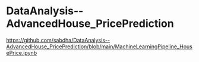 # DataAnalysis--AdvancedHouse_PricePrediction
https://github.com/sabdha/DataAnalysis--AdvancedHouse_PricePrediction/blob/main/MachineLearningPipeline_HousePrice.ipynb
